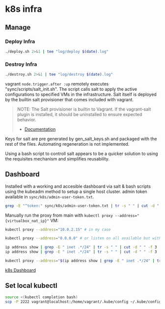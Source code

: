 # k8s infra

## Manage

### Deploy Infra
```bash
./deploy.sh 2>&1 | tee "log/deploy $(date).log"
```
### Destroy Infra
```bash
./destroy.sh 2>&1 | tee "log/destroy $(date).log"
``` 

vagrant ```node.trigger.after :up``` remotely executes "sync/scripts/salt_init.sh".
The script calls salt to apply the active configurations to specified VMs in the infrastructure. Salt itself is deployed by the builtin salt provisioner that comes included with vagrant.

>NOTE: The Salt provisioner is builtin to Vagrant. If the vagrant-salt plugin is installed, it should be uninstalled to ensure expected behavior.
> - [Documentation](https://www.vagrantup.com/docs/provisioning/salt)

Keys for salt are pre generated by gen_salt_keys.sh and packaged with the rest of the files. Automating regeneration is not implemented.

Using a bash script to controll salt appears to be a quicker solution to using the requisites mechanism and simplifies reusability.

## Dashboard

Installed with a working and accesible dashboard via salt & bash scripts using the kubeadm method to setup a single host cluster.
admin token available in ```sync/k8s/admin-user-token.txt```.

```bash
grep -E "^token:" sync/k8s/admin-user-token.txt | tr -s " " | cut -d " " -f 2
```

Manually run the proxy from main with ```kubectl proxy --address="{virtualbox_nat_ip}"``` VM:
```bash
kubectl proxy --address="10.0.2.15" # in my case
```
```bash
kubectl proxy --address="0.0.0.0" # or listen on all available but with some potential unwanted side effects
```
```bash
ip address show | grep -E " inet .*/24" | tr -s " " | cut -d " " -f 3 | cut -d "/" -f 1 # List available IPv4 addresses
ip address show | grep -E " inet .*/24" | tr -s " " | cut -d " " -f 3 | cut -d "/" -f 1 | sed -n -e "1{p;q;}" # Get the first address
```
```bash
kubectl proxy --address="$(ip address show | grep -E " inet .*/24" | tr -s " " | cut -d " " -f 3 | cut -d "/" -f 1 | sed -n -e "1{p;q;}")"
```
[k8s Dashboard](http://localhost:8001/api/v1/namespaces/kubernetes-dashboard/services/https:kubernetes-dashboard:/proxy/)

## Set local kubectl

```bash
source <(kubectl completion bash)
scp -P 2222 vagrant@localhost:/home/vagrant/.kube/config ~/.kube/config
```

